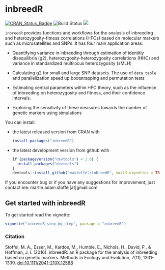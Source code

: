 <!-- README.md is generated from README.Rmd. Please edit that file -->
inbreedR
========

[![CRAN\_Status\_Badge](http://www.r-pkg.org/badges/version/inbreedR)](https://cran.r-project.org/package=inbreedR) ![Build Status](https://travis-ci.org/mastoffel/inbreedR.svg?branch=master) [![](http://cranlogs.r-pkg.org/badges/grand-total/inbreedR)](https://cran.r-project.org/package=inbreedR)

`inbreedR` provides functions and workflows for the analysis of inbreeding and heterozygosity-fitness correlations (HFCs) based on molecular markers such as microsatellites and SNPs. It has four main application areas:

-   Quantifying variance in inbreeding through estimation of identitiy disequilibria (g2), heterozygosity-heterozygosity correlations (HHC) and variance in standardized multilocus heterozygosity (sMLH)

-   Calculating g2 for small and large SNP datasets. The use of `data.table` and parallelization speed up bootstrapping and permutation tests

-   Estimating central parameters within HFC theory, such as the influence of inbreeding on heterozygosity and fitness, and their confidence intervals.

-   Exploring the sensitivity of these measures towards the number of genetic markers using simulations

You can install:

-   the latest released version from CRAN with

    ``` r
    install.packages("inbreedR")
    ```

-   the latest development version from github with

    ``` r
    if (packageVersion("devtools") < 1.6) {
      install.packages("devtools")
    }
    devtools::install_github("mastoffel/inbreedR", build_vignettes = TRUE)
    ```

If you encounter bug or if you have any suggestions for improvement, just contact me: martin.adam.stoffel\[at\]gmail.com

Get started with inbreedR
-------------------------

To get started read the vignette:

``` r
vignette("inbreedR_step_by_step", package = "inbreedR")
```

### Citation

Stoffel, M. A., Esser, M., Kardos, M., Humble, E., Nichols, H., David, P., & Hoffman, J. I. (2016). inbreedR: an R package for the analysis of inbreeding based on genetic markers. Methods in Ecology and Evolution, 7(11), 1331-1339. <doi:10.1111/2041-210X.12588>

